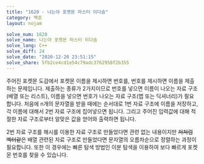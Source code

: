```yaml
---
title: "1620 - 나는야 포켓몬 마스터 이다솜"
category: 백준
layout: nojam

solve_num: 1620
solve_name: 나는야 포켓몬 마스터 이다솜
solve_lang: C++
solve_diff: 24
solve_date: "2020-12-20 23:51:15"
solve_share: 5fb2ce4cd1e54c79adc3762958f2b355
---
```


주어진 포켓몬 도감에서 포켓몬 이름을 제시하면 번호를, 번호를 제시하면 이름을 제출하는 문제입니다. 제출하는 종류가 2가지이므로 번호를 넣으면 이름이 나오는 자료 구조(배열 또는 리스트), 이름을 넣으면 번호가 나오는 자료 구조(맵 또는 딕셔너리)가 필요합니다. 처음에 n개의 문자열을 받을 때에는 순서대로 1번 자료 구조에 이름을 저장하고, 각 이름에 대해서 2번 자료 구조에 집어넣으면 됩니다. 그리고 주어진 입력값에 대해 적절한 자료 구조로부터 알맞은 값을 얻어와 출력하면 됩니다.

2번 자료 구조를 해시를 이용한 자료 구조로 만들었다면 관련 없는 내용이지만 ~~저처럼 벡터같은~~ 배열 관련된 자료 구조로 만들었다면 문자열의 오름차순으로 정렬하는 과정이 필요합니다. 또한 이 경우에는 빠른 탐색 방법인 이분 탐색을 이용하여 보다 빠르게 포켓몬 번호를 찾을 수 있습니다.
